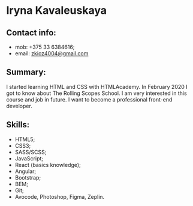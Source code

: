 # Iryna Kavaleuskaya
## Contact info:
- mob: +375 33 6384616;
- email: zkioz4004@gmail.com
## Summary:
I started learning HTML and CSS with HTMLAcademy. In February 2020 I got to know about The Rolling Scopes School. I am very interested in this course and job in future. I want to become a professional front-end developer.
## Skills:
- HTML5;
- CSS3;
- SASS/SCSS;
- JavaScript;
- React (basics knowledge);
- Angular;
- Bootstrap;
- BEM;
- Git;
- Avocode, Photoshop, Figma, Zeplin.
